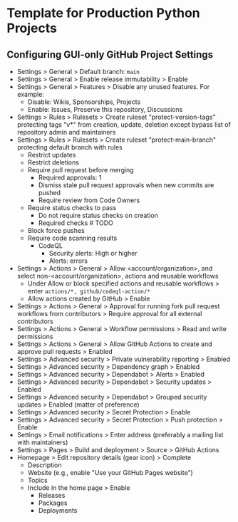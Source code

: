 # Template for Production Python Projects

## Configuring GUI-only GitHub Project Settings

* Settings > General > Default branch: `main`
* Settings > General > Enable release immutability > Enable
* Settings > General > Features > Disable any unused features. For example:
  * Disable: Wikis, Sponsorships, Projects
  * Enable: Issues, Preserve this repository, Discussions
* Settings > Rules > Rulesets > Create ruleset "protect-version-tags" protecting tags "v*" from creation, update, deletion except bypass list of repository admin and maintainers
* Settings > Rules > Rulesets > Create ruleset "protect-main-branch" protecting default branch with rules
  * Restrict updates
  * Restrict deletions
  * Require pull request before merging
    * Required approvals: 1
    * Dismiss stale pull request approvals when new commits are pushed
    * Require review from Code Owners
  * Require status checks to pass
    * Do not require status checks on creation
    * Required checks  # TODO
  * Block force pushes
  * Require code scanning results
    * CodeQL
      * Security alerts: High or higher
      * Alerts: errors
* Settings > Actions > General > Allow <account/organization>, and select non-<account/organization>, actions and reusable workflows
  * Under Allow or block specified actions and reusable workflows > enter `actions/*, github/codeql-action/*`
  * Allow actions created by GitHub > Enable
* Settings > Actions > General > Approval for running fork pull request workflows from contributors > Require approval for all external contributors
* Settings > Actions > General > Workflow permissions > Read and write permissions
* Settings > Actions > General > Allow GitHub Actions to create and approve pull requests > Enabled
* Settings > Advanced security > Private vulnerability reporting > Enabled
* Settings > Advanced security > Dependency graph > Enabled
* Settings > Advanced security > Dependabot > Alerts > Enabled
* Settings > Advanced security > Dependabot > Security updates > Enabled
* Settings > Advanced security > Dependabot > Grouped security updates > Enabled (matter of preference)
* Settings > Advanced security > Secret Protection > Enable
* Settings > Advanced security > Secret Protection > Push protection > Enable
* Settings > Email notifications > Enter address (preferably a mailing list with maintainers)
* Settings > Pages > Build and deployment > Source > GitHub Actions
* Homepage > Edit repository details (gear icon) > Complete
  * Description
  * Website (e.g., enable "Use your GitHub Pages website")
  * Topics
  * Include in the home page > Enable
    * Releases
    * Packages
    * Deployments
